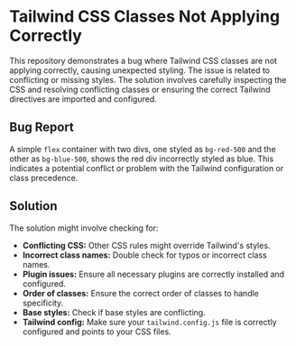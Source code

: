 # Tailwind CSS Classes Not Applying Correctly

This repository demonstrates a bug where Tailwind CSS classes are not applying correctly, causing unexpected styling.  The issue is related to conflicting or missing styles. The solution involves carefully inspecting the CSS and resolving conflicting classes or ensuring the correct Tailwind directives are imported and configured.

## Bug Report

A simple `flex` container with two divs, one styled as `bg-red-500` and the other as `bg-blue-500`, shows the red div incorrectly styled as blue. This indicates a potential conflict or problem with the Tailwind configuration or class precedence.

## Solution
The solution might involve checking for:
* **Conflicting CSS:** Other CSS rules might override Tailwind's styles.
* **Incorrect class names:** Double check for typos or incorrect class names.
* **Plugin issues:** Ensure all necessary plugins are correctly installed and configured.
* **Order of classes:**  Ensure the correct order of classes to handle specificity.
* **Base styles:** Check if base styles are conflicting.
* **Tailwind config:** Make sure your `tailwind.config.js` file is correctly configured and points to your CSS files.